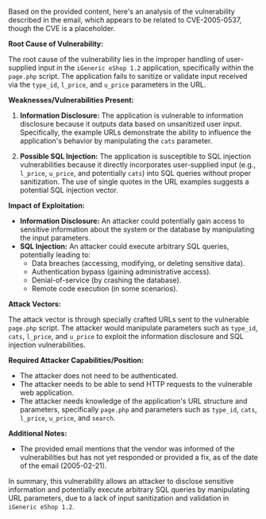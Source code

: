 Based on the provided content, here's an analysis of the vulnerability described in the email, which appears to be related to CVE-2005-0537, though the CVE is a placeholder.

**Root Cause of Vulnerability:**

The root cause of the vulnerability lies in the improper handling of user-supplied input in the `iGeneric eShop 1.2` application, specifically within the `page.php` script. The application fails to sanitize or validate input received via the `type_id`, `l_price`, and `u_price` parameters in the URL.

**Weaknesses/Vulnerabilities Present:**

1.  **Information Disclosure:** The application is vulnerable to information disclosure because it outputs data based on unsanitized user input. Specifically, the example URLs demonstrate the ability to influence the application's behavior by manipulating the `cats` parameter.

2.  **Possible SQL Injection:** The application is susceptible to SQL injection vulnerabilities because it directly incorporates user-supplied input (e.g., `l_price`, `u_price`, and potentially `cats`) into SQL queries without proper sanitization. The use of single quotes in the URL examples suggests a potential SQL injection vector.

**Impact of Exploitation:**

*   **Information Disclosure:** An attacker could potentially gain access to sensitive information about the system or the database by manipulating the input parameters.
*   **SQL Injection:** An attacker could execute arbitrary SQL queries, potentially leading to:
    *   Data breaches (accessing, modifying, or deleting sensitive data).
    *   Authentication bypass (gaining administrative access).
    *   Denial-of-service (by crashing the database).
    *   Remote code execution (in some scenarios).

**Attack Vectors:**

The attack vector is through specially crafted URLs sent to the vulnerable `page.php` script. The attacker would manipulate parameters such as `type_id`, `cats`, `l_price`, and `u_price` to exploit the information disclosure and SQL injection vulnerabilities.

**Required Attacker Capabilities/Position:**

*   The attacker does not need to be authenticated.
*   The attacker needs to be able to send HTTP requests to the vulnerable web application.
*   The attacker needs knowledge of the application's URL structure and parameters, specifically `page.php` and parameters such as `type_id`, `cats`, `l_price`, `u_price`, and `search`.

**Additional Notes:**

*   The provided email mentions that the vendor was informed of the vulnerabilities but has not yet responded or provided a fix, as of the date of the email (2005-02-21).

In summary, this vulnerability allows an attacker to disclose sensitive information and potentially execute arbitrary SQL queries by manipulating URL parameters, due to a lack of input sanitization and validation in `iGeneric eShop 1.2`.
